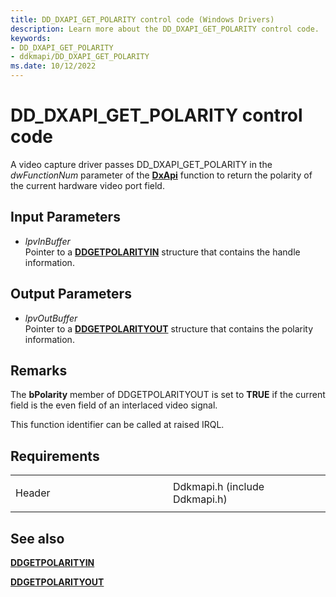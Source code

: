 ```yaml
---
title: DD_DXAPI_GET_POLARITY control code (Windows Drivers)
description: Learn more about the DD_DXAPI_GET_POLARITY control code.
keywords:
- DD_DXAPI_GET_POLARITY
- ddkmapi/DD_DXAPI_GET_POLARITY
ms.date: 10/12/2022
---
```


# DD\_DXAPI\_GET\_POLARITY control code

A video capture driver passes DD\_DXAPI\_GET\_POLARITY in the *dwFunctionNum* parameter of the [**DxApi**](/windows-hardware/drivers/ddi/dxapi/nf-dxapi-dxapi) function to return the polarity of the current hardware video port field.

## Input Parameters

- *lpvInBuffer*  
    Pointer to a [**DDGETPOLARITYIN**](/windows/win32/api/ddkmapi/ns-ddkmapi-ddgetpolarityin) structure that contains the handle information.

## Output Parameters

- *lpvOutBuffer*  
    Pointer to a [**DDGETPOLARITYOUT**](/windows/win32/api/ddkmapi/ns-ddkmapi-ddgetpolarityout) structure that contains the polarity information.

## Remarks

The **bPolarity** member of DDGETPOLARITYOUT is set to **TRUE** if the current field is the even field of an interlaced video signal.

This function identifier can be called at raised IRQL.

## Requirements

<table>
<colgroup>
<col style="width: 50%" />
<col style="width: 50%" />
</colgroup>
<tbody>
<tr class="odd">
<td><p>Header</p></td>
<td>Ddkmapi.h (include Ddkmapi.h)</td>
</tr>
</tbody>
</table>

## See also

[**DDGETPOLARITYIN**](/windows/win32/api/ddkmapi/ns-ddkmapi-ddgetpolarityin)

[**DDGETPOLARITYOUT**](/windows/win32/api/ddkmapi/ns-ddkmapi-ddgetpolarityout)
